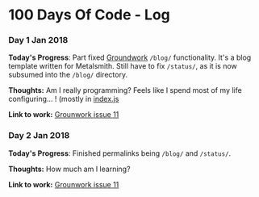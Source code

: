 # 100 Days Of Code - Log

### Day 1 Jan 2018

**Today's Progress**: Part fixed [Groundwork](https://github.com/growdigital/groundwork/) `/blog/` functionality. It's a blog template written for Metalsmith. Still have to fix `/status/`, as it is now subsumed into the `/blog/` directory.

**Thoughts:** Am I really programming? Feels like I spend most of my life configuring… ! (mostly in [index.js](https://github.com/growdigital/groundwork/blob/master/index.js)

**Link to work:** [Grounwork issue 11](https://github.com/growdigital/groundwork/issues/11)

### Day 2 Jan 2018

**Today's Progress**: Finished permalinks being `/blog/` and `/status/`. 

**Thoughts:** How much am I learning?

**Link to work:** [Grounwork issue 11](https://github.com/growdigital/groundwork/issues/11)
